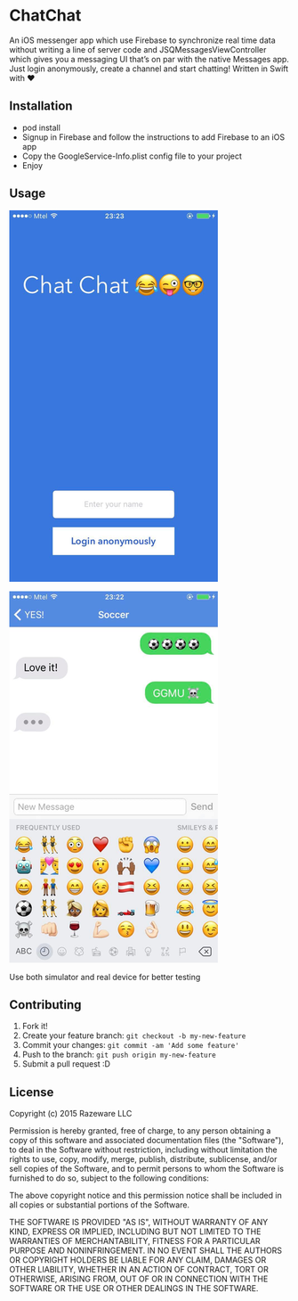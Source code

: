 # ChatChat

An iOS messenger app which use Firebase to synchronize real time data without writing a line of server code and JSQMessagesViewController which gives you a messaging UI that’s on par with the native Messages app. Just login anonymously, create a channel and start chatting! Written in Swift with ❤

## Installation

- pod install
- Signup in Firebase and follow the instructions to add Firebase to an iOS app
- Copy the GoogleService-Info.plist config file to your project
- Enjoy

## Usage

![alt tag](https://github.com/llluchko/ChatChat/blob/master/ChatChat/Assets.xcassets/1.png)

![alt tag](https://github.com/llluchko/ChatChat/blob/master/ChatChat/Assets.xcassets/2.png)

  Use both simulator and real device for better testing

## Contributing

1. Fork it!
2. Create your feature branch: `git checkout -b my-new-feature`
3. Commit your changes: `git commit -am 'Add some feature'`
4. Push to the branch: `git push origin my-new-feature`
5. Submit a pull request :D

## License

  Copyright (c) 2015 Razeware LLC

  Permission is hereby granted, free of charge, to any person obtaining a copy
  of this software and associated documentation files (the "Software"), to deal
  in the Software without restriction, including without limitation the rights
  to use, copy, modify, merge, publish, distribute, sublicense, and/or sell
  copies of the Software, and to permit persons to whom the Software is
  furnished to do so, subject to the following conditions:

  The above copyright notice and this permission notice shall be included in
  all copies or substantial portions of the Software.

  THE SOFTWARE IS PROVIDED "AS IS", WITHOUT WARRANTY OF ANY KIND, EXPRESS OR
  IMPLIED, INCLUDING BUT NOT LIMITED TO THE WARRANTIES OF MERCHANTABILITY,
  FITNESS FOR A PARTICULAR PURPOSE AND NONINFRINGEMENT. IN NO EVENT SHALL THE
  AUTHORS OR COPYRIGHT HOLDERS BE LIABLE FOR ANY CLAIM, DAMAGES OR OTHER
  LIABILITY, WHETHER IN AN ACTION OF CONTRACT, TORT OR OTHERWISE, ARISING FROM,
  OUT OF OR IN CONNECTION WITH THE SOFTWARE OR THE USE OR OTHER DEALINGS IN
  THE SOFTWARE.

